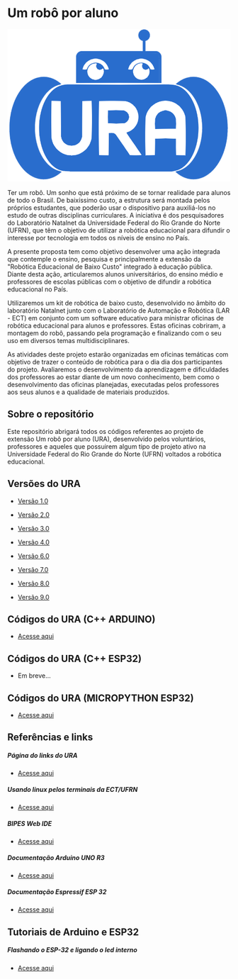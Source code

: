 # Um robô por aluno

![1](https://github.com/Natalnet/ura-codes/blob/master/imagens/ura.png)

Ter um robô. Um sonho que está próximo de se tornar realidade para alunos de todo o Brasil. De baixíssimo custo, a estrutura será montada pelos próprios estudantes, que poderão usar o dispositivo para auxiliá-los no estudo de outras disciplinas curriculares. A iniciativa é dos pesquisadores do Laboratório Natalnet da Universidade Federal do Rio Grande do Norte (UFRN), que têm o objetivo de utilizar a robótica educacional para difundir o interesse por tecnologia em todos os níveis de ensino no País.

A presente proposta tem como objetivo desenvolver uma ação integrada que contemple o ensino, pesquisa e principalmente a extensão da "Robótica Educacional de Baixo Custo" integrado à educação pública. Diante desta ação, articularemos alunos universitários, do ensino médio e professores de escolas públicas com o objetivo de difundir a robótica educacional no País.

Utilizaremos um kit de robótica de baixo custo, desenvolvido no âmbito do laboratório Natalnet junto com o Laboratório de Automação e Robótica (LAR - ECT) em conjunto com um software educativo para ministrar oficinas de robótica educacional para alunos e professores. Estas oficinas cobriram, a montagem do robô, passando pela programação e finalizando com o seu uso em diversos temas multidisciplinares.

As atividades deste projeto estarão organizadas em oficinas temáticas com objetivo de trazer o conteúdo de robótica para o dia dia dos participantes do projeto. Avaliaremos o desenvolvimento da aprendizagem e dificuldades dos professores ao estar diante de um novo conhecimento, bem como o desenvolvimento das oficinas planejadas, executadas pelos professores aos seus alunos e a qualidade de materiais produzidos.

## Sobre o repositório

Este repositório abrigará todos os códigos referentes ao projeto de extensão Um robô por aluno (URA), desenvolvido pelos voluntários, professores e aqueles que possuirem algum tipo de projeto ativo na Universidade Federal do Rio Grande do Norte (UFRN) voltados a robótica educacional.

## Versões do URA

* [Versão 1.0](https://github.com/lar-ect/URA/tree/v1.0)

* [Versão 2.0](https://github.com/lar-ect/URA/tree/v2.0)

* [Versão 3.0](https://github.com/lar-ect/URA/tree/v3.0)

* [Versão 4.0](https://github.com/Natalnet/URA3D/blob/master/URA4.md)

* [Versão 6.0](https://github.com/Natalnet/URA3D/blob/master/URA6.md)

* [Versão 7.0](https://github.com/Natalnet/URA3D/blob/master/URA7.md)

* [Versão 8.0](https://github.com/Natalnet/URA3D/blob/master/URA8.md#ura3d)

* [Versão 9.0](https://github.com/luissssmartins/L9110URA)

## Códigos do URA (C++ ARDUINO)

* [Acesse aqui](https://github.com/Natalnet/ura-codes/tree/master/codigos/arduino)

## Códigos do URA (C++ ESP32)

* Em breve...

## Códigos do URA (MICROPYTHON ESP32)

* [Acesse aqui](https://github.com/Natalnet/ura-codes/tree/master/codigos/esp)

## Referências e links

##### Página do links do URA

* [Acesse aqui](https://ura.ect.ufrn.br)

##### Usando linux pelos terminais da ECT/UFRN

* [Acesse aqui](https://github.com/orivaldosantana/GPRo/tree/master/arduino)

##### BIPES Web IDE

* [Acesse aqui](http://bipes.net.br/ide/)

##### Documentação Arduino UNO R3

* [Acesse aqui](https://docs.arduino.cc/hardware/uno-rev3)

##### Documentação Espressif ESP 32

* [Acesse aqui](https://docs.espressif.com/projects/esp-idf/en/latest/esp32/get-started/index.html)

## Tutoriais de Arduino e ESP32

##### Flashando o ESP-32 e ligando o led interno

* [Acesse aqui](https://www.youtube.com/watch?v=uL_kh7kD6Qc)



